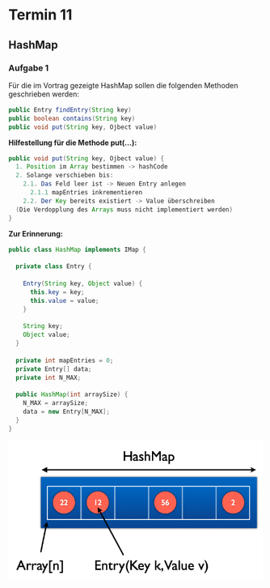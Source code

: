 
# Termin 11

## HashMap

### Aufgabe 1
Für die im Vortrag gezeigte HashMap sollen die folgenden Methoden geschrieben werden:

```java
public Entry findEntry(String key)
public boolean contains(String key)
public void put(String key, Ojbect value)
```
__Hilfestellung für die Methode put(...):__

```java
public void put(String key, Ojbect value) {
  1. Position im Array bestimmen -> hashCode
  2. Solange verschieben bis:
    2.1. Das Feld leer ist -> Neuen Entry anlegen
      2.1.1 mapEntries inkrementieren
    2.2. Der Key bereits existiert -> Value überschreiben 
  (Die Verdopplung des Arrays muss nicht implementiert werden)
}
```

__Zur Erinnerung:__

```java
public class HashMap implements IMap {
  
  private class Entry {
    
    Entry(String key, Object value) {
      this.key = key;
      this.value = value;
    }

    String key;
    Object value;
  }

  private int mapEntries = 0;
  private Entry[] data;
  private int N_MAX;

  public HashMap(int arraySize) {
    N_MAX = arraySize;
    data = new Entry[N_MAX];
  }
}
```

![](./HashMap.png)

